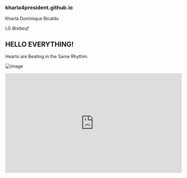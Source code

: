 ### **kharla4president.github.io**
Kharla Dominique Bicaldo

LG *Brebeuf*
## HELLO EVERYTHING!

Hearts are Beating in the Same Rhythm.

![image](https://user-images.githubusercontent.com/122419078/212212360-daead92d-d90b-47a2-9b24-47468a41b323.png)

<iframe width="560" height="315" src="https://www.youtube.com/embed/XVhEm62Uqog" title="YouTube video player" frameborder="0" allow="accelerometer; autoplay; clipboard-write; encrypted-media; gyroscope; picture-in-picture; web-share" allowfullscreen></iframe>
